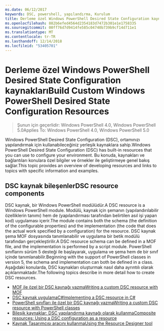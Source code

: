 ```yaml
---
ms.date: 06/12/2017
keywords: DSC, powershell, yapılandırma, Kurulum
title: Derleme özel Windows PowerShell Desired State Configuration kaynakları
ms.openlocfilehash: 882b6efed4564d2354183d7472b301e1e1758335
ms.sourcegitcommit: 00ff76d7d9414fe585c04740b739b9cf14d711e1
ms.translationtype: MT
ms.contentlocale: tr-TR
ms.lasthandoff: 12/14/2018
ms.locfileid: "53405701"
---
```

# <a name="build-custom-windows-powershell-desired-state-configuration-resources"></a><span data-ttu-id="6c6dc-103">Derleme özel Windows PowerShell Desired State Configuration kaynakları</span><span class="sxs-lookup"><span data-stu-id="6c6dc-103">Build Custom Windows PowerShell Desired State Configuration Resources</span></span>

> <span data-ttu-id="6c6dc-104">Şunun için geçerlidir: Windows PowerShell 4.0, Windows PowerShell 5.0</span><span class="sxs-lookup"><span data-stu-id="6c6dc-104">Applies To: Windows PowerShell 4.0, Windows PowerShell 5.0</span></span>

<span data-ttu-id="6c6dc-105">Windows PowerShell Desired State Configuration (DSC), ortamınızı yapılandırmak için kullanabileceğiniz yerleşik kaynaklara sahip.</span><span class="sxs-lookup"><span data-stu-id="6c6dc-105">Windows PowerShell Desired State Configuration (DSC) has built-in resources that you can use to configure your environment.</span></span> <span data-ttu-id="6c6dc-106">Bu konuda, kaynakları ve bağlantıları konulara özel bilgiler ve örnekler ile geliştirmeye genel bakış sağlar.</span><span class="sxs-lookup"><span data-stu-id="6c6dc-106">This topic provides an overview of developing resources and links to topics with specific information and examples.</span></span>

## <a name="dsc-resource-components"></a><span data-ttu-id="6c6dc-107">DSC kaynak bileşenler</span><span class="sxs-lookup"><span data-stu-id="6c6dc-107">DSC resource components</span></span>

<span data-ttu-id="6c6dc-108">DSC kaynak, bir Windows PowerShell modülüdür.</span><span class="sxs-lookup"><span data-stu-id="6c6dc-108">A DSC resource is a Windows PowerShell module.</span></span> <span data-ttu-id="6c6dc-109">Modülü, kaynak için şemanın (yapılandırılabilir özelliklerin tanımı) hem de (yapılandırması tarafından belirtilen asıl işi yapan kod) uygulaması içerir.</span><span class="sxs-lookup"><span data-stu-id="6c6dc-109">The module contains both the schema (the definition of the configurable properties) and the implementation (the code that does the actual work specified by a configuration) for the resource.</span></span> <span data-ttu-id="6c6dc-110">DSC kaynak şema MOF dosyasında tanımlanabilir ve uygulama bir betik modülü tarafından gerçekleştirilir.</span><span class="sxs-lookup"><span data-stu-id="6c6dc-110">A DSC resource schema can be defined in a MOF file, and the implementation is performed by a script module.</span></span> <span data-ttu-id="6c6dc-111">PowerShell sınıflarını sürüm 5 desteği ile başlayarak, uygulama ve şema hem de bir sınıf içinde tanımlanabilir.</span><span class="sxs-lookup"><span data-stu-id="6c6dc-111">Beginning with the support of PowerShell classes in version 5, the schema and implementation can both be defined in a class.</span></span> <span data-ttu-id="6c6dc-112">Aşağıdaki konularda, DSC kaynakları oluşturmak nasıl daha ayrıntılı olarak açıklanmaktadır.</span><span class="sxs-lookup"><span data-stu-id="6c6dc-112">The following topics describe in more detail how to create DSC resources.</span></span>

* [<span data-ttu-id="6c6dc-113">MOF ile özel bir DSC kaynağı yazma</span><span class="sxs-lookup"><span data-stu-id="6c6dc-113">Writing a custom DSC resource with MOF</span></span>](authoringResourceMOF.md)
* [<span data-ttu-id="6c6dc-114">DSC kaynak uygulamaC#</span><span class="sxs-lookup"><span data-stu-id="6c6dc-114">Implementing a DSC resource in C#</span></span>](authoringResourceMofCS.md)
* [<span data-ttu-id="6c6dc-115">PowerShell sınıfları ile özel bir DSC kaynağı yazma</span><span class="sxs-lookup"><span data-stu-id="6c6dc-115">Writing a custom DSC resource with PowerShell classes</span></span>](authoringResourceClass.md)
* [<span data-ttu-id="6c6dc-116">Bileşik kaynaklar: DSC yapılandırma kaynağı olarak kullanma</span><span class="sxs-lookup"><span data-stu-id="6c6dc-116">Composite resources: Using a DSC configuration as a resource</span></span>](authoringResourceComposite.md)
* [<span data-ttu-id="6c6dc-117">Kaynak Tasarımcısı aracını kullanma</span><span class="sxs-lookup"><span data-stu-id="6c6dc-117">Using the Resource Designer tool</span></span>](../authoringResourceMofDesigner.md)
